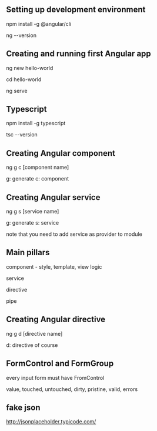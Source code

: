 ## Setting up development environment

npm install -g @angular/cli

ng --version

## Creating and running first Angular app

ng new hello-world

cd hello-world

ng serve

## Typescript

npm install -g typescript

tsc --version

## Creating Angular component

ng g c [component name]

g: generate c: component

## Creating Angular service

ng g s [service name]

g: generate s: service

note that you need to add service as provider to module

## Main pillars

component - style, template, view logic

service

directive

pipe

## Creating Angular directive

ng g d [directive name]

d: directive of course

## FormControl and FormGroup

every input form must have FromControl

value, touched, untouched, dirty, pristine, valid, errors

## fake json

http://jsonplaceholder.typicode.com/
